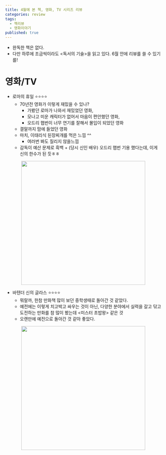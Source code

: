 ```yaml
---
title: 4월에 본 책, 영화, TV 시리즈 리뷰
categories: review
tags:
  - 책리뷰
  - 영화이야기
published: true
---
```

- 완독한 책은 없다.
- 다만 하루에 조금씩이라도 <독서의 기술>을 읽고 있다. 6월 안에 리뷰를 쓸 수 있기를!

# 영화/TV
- 로마의 휴일 ⭐⭐⭐⭐
	- 70년전 영화가 이렇게 재밌을 수 있나?
		- 가봤던 로마가 나와서 재밌었던 영화,
		- 모나고 미운 캐릭터가 없어서 마음이 편안했던 영화,
		- 오드리 햅번이 너무 연기를 잘해서 몰입이 되었던 영화
	- 결말까지 맘에 들었던 영화
	- 마치, 이태리식 된장찌개를 먹은 느낌 ^^
		- 여러번 봐도 질리지 않을느낌
	- 감독이 예산 문제로 흑백 + (당시 신인 배우) 오드리 햅번 기용 했다는데, 이게 신의 한수가 된 듯ㅎㅎ

<p align="center"> <img width="400" src="https://an2-img.amz.wtchn.net/image/v2/RN7p7dOzpIPNbFQV3P9Big.jpg?jwt=ZXlKaGJHY2lPaUpJVXpJMU5pSjkuZXlKdmNIUnpJanBiSW1SZk5Ea3dlRGN3TUhFNE1DSmRMQ0p3SWpvaUwzWXlMM04wYjNKbEwybHRZV2RsTHpFMk1EZzNOelUzTmpJeE5qWTVNRFV6TmpBaWZRLkRGTXp6bzM4UGRyN29DZkl4Qjl3SmhQUnhieDgxd29XSTZTaldwMHBaVWc"></p>

- 바텐더 신의 글라스 ⭐⭐⭐⭐
	- 뭐랄까, 한참 만화책 많이 보던 중학생때로 돌아간 것 같았다.
	- 예전에는 이렇게 치고박고 싸우는 것이 아닌, 다양한 분야에서 실력을 갈고 닦고 도전하는 만화를 참 많이 봤는데 <미스터 초밥왕> 같은 것
	- 오랜만에 예전으로 돌아간 것 같아 좋았다.

<p align="center"> <img width="400" src="https://an2-img.amz.wtchn.net/image/v2/l9pPUukccpBVXMcGlthkwg.jpg?jwt=ZXlKaGJHY2lPaUpJVXpJMU5pSjkuZXlKdmNIUnpJanBiSW1SZk5Ea3dlRGN3TUhFNE1DSmRMQ0p3SWpvaUwzWXlMM04wYjNKbEwybHRZV2RsTHpFM01ERTJOVEU1T0RnNE1USXhNakV6TWpJaWZRLjVEcjgzMUdUWjBnc2plS0IyUkdSQ3RmZUFjYkVjWmNKR0dNa0ZxTS0ydDA"></p>
